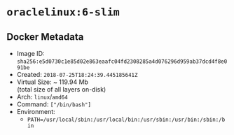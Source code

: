 # `oraclelinux:6-slim`

## Docker Metadata

- Image ID: `sha256:e5d0730c1e85d02e863eaafc04fd2308285a4d076296d959ab37dcd4f8e091be`
- Created: `2018-07-25T18:24:39.445185641Z`
- Virtual Size: ~ 119.94 Mb  
  (total size of all layers on-disk)
- Arch: `linux`/`amd64`
- Command: `["/bin/bash"]`
- Environment:
  - `PATH=/usr/local/sbin:/usr/local/bin:/usr/sbin:/usr/bin:/sbin:/bin`
